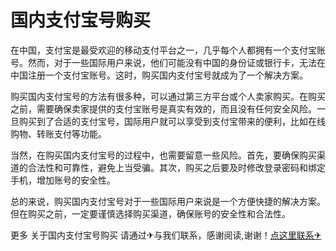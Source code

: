 # 国内支付宝号购买

在中国，支付宝是最受欢迎的移动支付平台之一，几乎每个人都拥有一个支付宝账号。然而，对于一些国际用户来说，他们可能没有中国的身份证或银行卡，无法在中国注册一个支付宝账号。这时，购买国内支付宝号就成为了一个解决方案。

购买国内支付宝号的方法有很多种，可以通过第三方平台或个人卖家购买。在购买之前，需要确保卖家提供的支付宝账号是真实有效的，而且没有任何安全风险。一旦购买到了合适的支付宝号，国际用户就可以享受到支付宝带来的便利，比如在线购物、转账支付等功能。

当然，在购买国内支付宝号的过程中，也需要留意一些风险。首先，要确保购买渠道的合法性和可靠性，避免上当受骗。其次，购买之后要及时修改登录密码和绑定手机，增加账号的安全性。

总的来说，购买国内支付宝号对于一些国际用户来说是一个方便快捷的解决方案。但在购买之前，一定要谨慎选择购买渠道，确保账号的安全性和合法性。

更多 关于国内支付宝号购买 请通过✈与我们联系，感谢阅读,谢谢！[点这里联系✈](https://gg.k02.cc)